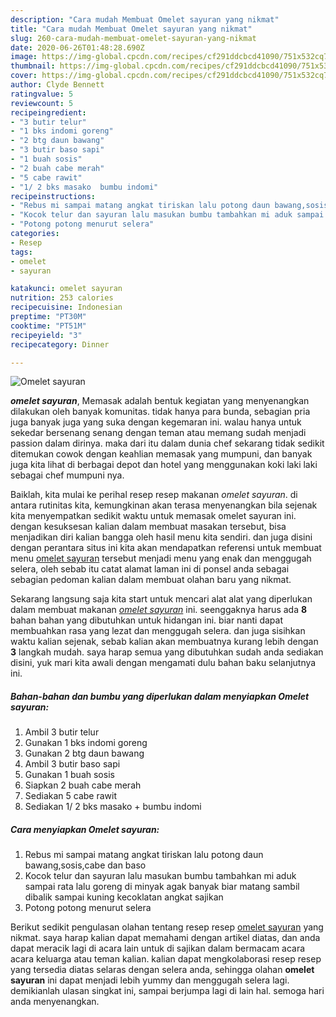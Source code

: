 ```yaml
---
description: "Cara mudah Membuat Omelet sayuran yang nikmat"
title: "Cara mudah Membuat Omelet sayuran yang nikmat"
slug: 260-cara-mudah-membuat-omelet-sayuran-yang-nikmat
date: 2020-06-26T01:48:28.690Z
image: https://img-global.cpcdn.com/recipes/cf291ddcbcd41090/751x532cq70/omelet-sayuran-foto-resep-utama.jpg
thumbnail: https://img-global.cpcdn.com/recipes/cf291ddcbcd41090/751x532cq70/omelet-sayuran-foto-resep-utama.jpg
cover: https://img-global.cpcdn.com/recipes/cf291ddcbcd41090/751x532cq70/omelet-sayuran-foto-resep-utama.jpg
author: Clyde Bennett
ratingvalue: 5
reviewcount: 5
recipeingredient:
- "3 butir telur"
- "1 bks indomi goreng"
- "2 btg daun bawang"
- "3 butir baso sapi"
- "1 buah sosis"
- "2 buah cabe merah"
- "5 cabe rawit"
- "1/ 2 bks masako  bumbu indomi"
recipeinstructions:
- "Rebus mi sampai matang angkat tiriskan lalu potong daun bawang,sosis,cabe dan baso"
- "Kocok telur dan sayuran lalu masukan bumbu tambahkan mi aduk sampai rata lalu goreng di minyak agak banyak biar matang sambil dibalik sampai kuning kecoklatan angkat sajikan"
- "Potong potong menurut selera"
categories:
- Resep
tags:
- omelet
- sayuran

katakunci: omelet sayuran 
nutrition: 253 calories
recipecuisine: Indonesian
preptime: "PT30M"
cooktime: "PT51M"
recipeyield: "3"
recipecategory: Dinner

---
```



![Omelet sayuran](https://img-global.cpcdn.com/recipes/cf291ddcbcd41090/751x532cq70/omelet-sayuran-foto-resep-utama.jpg)

<b><i>omelet sayuran</i></b>, Memasak adalah bentuk kegiatan yang menyenangkan dilakukan oleh banyak komunitas. tidak hanya para bunda, sebagian pria juga banyak juga yang suka dengan kegemaran ini. walau hanya untuk sekedar bersenang senang dengan teman atau memang sudah menjadi passion dalam dirinya. maka dari itu dalam dunia chef sekarang tidak sedikit ditemukan cowok dengan keahlian memasak yang mumpuni, dan banyak juga kita lihat di berbagai depot dan hotel yang menggunakan koki laki laki sebagai chef mumpuni nya.

Baiklah, kita mulai ke perihal resep resep makanan <i>omelet sayuran</i>. di antara rutinitas kita, kemungkinan akan terasa menyenangkan bila sejenak kita menyempatkan sedikit waktu untuk memasak omelet sayuran ini. dengan kesuksesan kalian dalam membuat masakan tersebut, bisa menjadikan diri kalian bangga oleh hasil menu kita sendiri. dan juga disini dengan perantara situs ini kita akan mendapatkan referensi untuk membuat menu <u>omelet sayuran</u> tersebut menjadi menu yang enak dan menggugah selera, oleh sebab itu catat alamat laman ini di ponsel anda sebagai sebagian pedoman kalian dalam membuat olahan baru yang nikmat.




Sekarang langsung saja kita start untuk mencari alat alat yang diperlukan dalam membuat makanan <u><i>omelet sayuran</i></u> ini. seenggaknya harus ada <b>8</b> bahan bahan yang dibutuhkan untuk hidangan ini. biar nanti dapat membuahkan rasa yang lezat dan menggugah selera. dan juga sisihkan waktu kalian sejenak, sebab kalian akan membuatnya kurang lebih dengan <b>3</b> langkah mudah. saya harap semua yang dibutuhkan sudah anda sediakan disini, yuk mari kita awali dengan mengamati dulu bahan baku selanjutnya ini.

<!--inarticleads1-->

##### Bahan-bahan dan bumbu yang diperlukan dalam menyiapkan Omelet sayuran:

1. Ambil 3 butir telur
1. Gunakan 1 bks indomi goreng
1. Gunakan 2 btg daun bawang
1. Ambil 3 butir baso sapi
1. Gunakan 1 buah sosis
1. Siapkan 2 buah cabe merah
1. Sediakan 5 cabe rawit
1. Sediakan 1/ 2 bks masako + bumbu indomi




<!--inarticleads2-->

##### Cara menyiapkan Omelet sayuran:

1. Rebus mi sampai matang angkat tiriskan lalu potong daun bawang,sosis,cabe dan baso
1. Kocok telur dan sayuran lalu masukan bumbu tambahkan mi aduk sampai rata lalu goreng di minyak agak banyak biar matang sambil dibalik sampai kuning kecoklatan angkat sajikan
1. Potong potong menurut selera




Berikut sedikit pengulasan olahan tentang resep resep <u>omelet sayuran</u> yang nikmat. saya harap kalian dapat memahami dengan artikel diatas, dan anda dapat meracik lagi di acara lain untuk di sajikan dalam bermacam acara acara keluarga atau teman kalian. kalian dapat mengkolaborasi resep resep yang tersedia diatas selaras dengan selera anda, sehingga olahan <b>omelet sayuran</b> ini dapat menjadi lebih yummy dan menggugah selera lagi. demikianlah ulasan singkat ini, sampai berjumpa lagi di lain hal. semoga hari anda menyenangkan.
